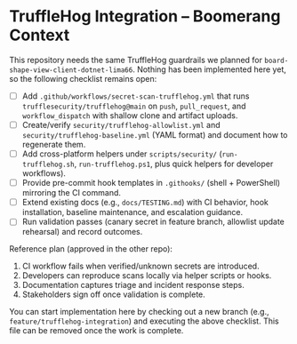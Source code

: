 # TruffleHog Integration – Boomerang Context

This repository needs the same TruffleHog guardrails we planned for `board-shape-view-client-dotnet-lima66`. Nothing has been implemented here yet, so the following checklist remains open:

- [ ] Add `.github/workflows/secret-scan-trufflehog.yml` that runs `trufflesecurity/trufflehog@main` on `push`, `pull_request`, and `workflow_dispatch` with shallow clone and artifact uploads.
- [ ] Create/verify `security/trufflehog-allowlist.yml` and `security/trufflehog-baseline.yml` (YAML format) and document how to regenerate them.
- [ ] Add cross-platform helpers under `scripts/security/` (`run-trufflehog.sh`, `run-trufflehog.ps1`, plus quick helpers for developer workflows).
- [ ] Provide pre-commit hook templates in `.githooks/` (shell + PowerShell) mirroring the CI command.
- [ ] Extend existing docs (e.g., `docs/TESTING.md`) with CI behavior, hook installation, baseline maintenance, and escalation guidance.
- [ ] Run validation passes (canary secret in feature branch, allowlist update rehearsal) and record outcomes.

Reference plan (approved in the other repo):
1. CI workflow fails when verified/unknown secrets are introduced.
2. Developers can reproduce scans locally via helper scripts or hooks.
3. Documentation captures triage and incident response steps.
4. Stakeholders sign off once validation is complete.

You can start implementation here by checking out a new branch (e.g., `feature/trufflehog-integration`) and executing the above checklist. This file can be removed once the work is complete.
